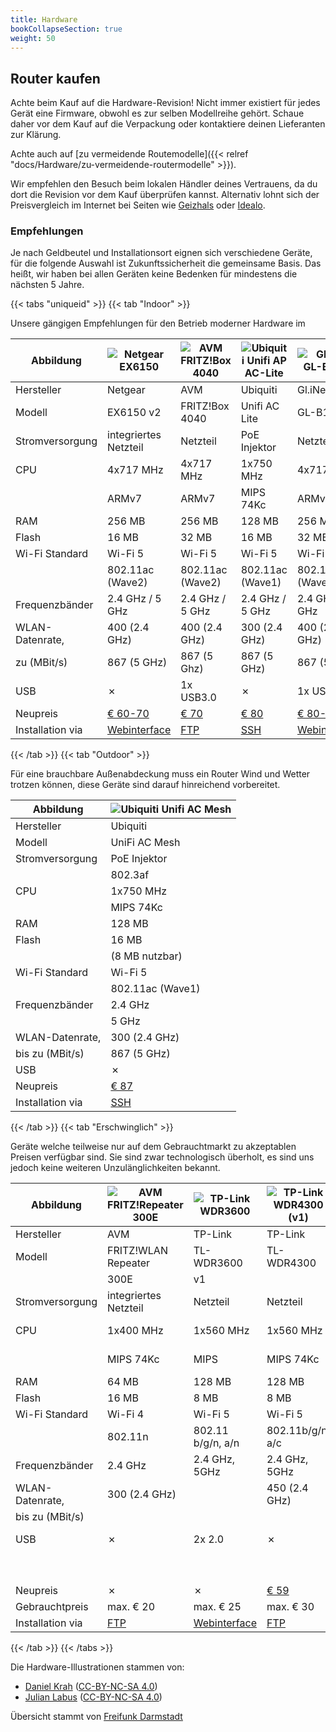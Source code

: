 ```yaml
---
title: Hardware
bookCollapseSection: true
weight: 50
---
```


## Router kaufen

Achte beim Kauf auf die Hardware-Revision!
Nicht immer existiert für jedes Gerät eine Firmware, obwohl es zur
selben Modellreihe gehört.
Schaue daher vor dem Kauf auf die Verpackung oder kontaktiere deinen
Lieferanten zur Klärung.

Achte auch auf [zu vermeidende Routemodelle]({{< relref "docs/Hardware/zu-vermeidende-routermodelle" >}}).

Wir empfehlen den Besuch beim lokalen Händler deines Vertrauens, da du
dort die Revision vor dem Kauf überprüfen kannst. Alternativ lohnt sich
der Preisvergleich im Internet bei Seiten wie
[Geizhals](https://geizhals.de/) oder [Idealo](https://www.idealo.de/).

### Empfehlungen

Je nach Geldbeutel und Installationsort eignen sich verschiedene Geräte,
für die folgende Auswahl ist Zukunftssicherheit die gemeinsame Basis.
Das heißt, wir haben bei allen Geräten keine Bedenken für mindestens die
nächsten 5 Jahre.

{{< tabs "uniqueid" >}}
{{< tab "Indoor" >}}

Unsere gängigen Empfehlungen für den Betrieb moderner Hardware im

| Abbildung        | ![Netgear EX6150](/hardware/ex6150v2.svg)                                                                          | ![AVM FRITZ!Box 4040](/hardware/fritz4040.svg)                            | ![Ubiquiti Unifi AP AC-Lite](/hardware/unifi_ac_lite.svg)                       | ![GL.iNet GL-B1300](/hardware/gl-b1300.svg)                                                                        |
|------------------|--------------------------------------------------------------------------------------------------------------------|---------------------------------------------------------------------------|---------------------------------------------------------------------------------|--------------------------------------------------------------------------------------------------------------------|
| Hersteller       | Netgear                                                                                                            | AVM                                                                       | Ubiquiti                                                                        | Gl.iNet                                                                                                            |
| Modell           | EX6150 v2                                                                                                          | FRITZ!Box 4040                                                            | Unifi AC Lite                                                                   | GL-B1300                                                                                                           |
| Stromversorgung  | integriertes Netzteil                                                                                              | Netzteil                                                                  | PoE Injektor                                                                    | Netzteil                                                                                                           |
| CPU              | 4x717 MHz                                                                                                          | 4x717 MHz                                                                 | 1x750 MHz                                                                       | 4x717 MHz                                                                                                          |
|                  | ARMv7                                                                                                              | ARMv7                                                                     | MIPS 74Kc                                                                       | ARMv7                                                                                                              |
| RAM              | 256 MB                                                                                                             | 256 MB                                                                    | 128 MB                                                                          | 256 MB                                                                                                             |
| Flash            | 16 MB                                                                                                              | 32 MB                                                                     | 16 MB                                                                           | 32 MB                                                                                                              |
| Wi-Fi Standard   | Wi-Fi 5                                                                                                            | Wi-Fi 5                                                                   | Wi-Fi 5                                                                         | Wi-Fi 5                                                                                                            |
|                  | 802.11ac (Wave2)                                                                                                   | 802.11ac (Wave2)                                                          | 802.11ac (Wave1)                                                                | 802.11ac (Wave2)                                                                                                   |
| Frequenzbänder   | 2.4 GHz / 5 GHz                                                                                                    | 2.4 GHz / 5 GHz                                                           | 2.4 GHz / 5 GHz                                                                 | 2.4 GHz / 5 GHz                                                                                                    |
| WLAN-Datenrate,  | 400 (2.4 GHz)                                                                                                      | 400 (2.4 GHz)                                                             | 300 (2.4 GHz)                                                                   | 400 (2.4 GHz)                                                                                                      |
| zu (MBit/s)      | 867 (5 GHz)                                                                                                        | 867 (5 Ghz)                                                               | 867 (5 GHz)                                                                     | 867 (5 GHz)                                                                                                        |
| USB              | ✗                                                                                                                  | 1x USB3.0                                                                 | ✗                                                                               | 1x USB3.0                                                                                                          |
| Neupreis         | [€ 60-70](https://geizhals.de/netgear-wi-fi-range-extender-ex6150-ex6150-100pes-a1232062.html)                     | [€ 70](https://geizhals.de/avm-fritz-box-4040-20002763-a1501050.html)     | [€ 80](https://geizhals.de/ubiquiti-unifi-ap-ac-lite-uap-ac-lite-a1325765.html) | [€ 80-90](https://geizhals.de/gl-inet-gl-b1300-a1812653.html)                                                      |
| Installation via | [Webinterface](https://git.openwrt.org/?p=openwrt/openwrt.git;a=commit;h=970f1914be3f299fb302ca74a214589397000858) | [FTP](https://fritz-tools.readthedocs.io/de/latest/flashing/general.html) | [SSH](https://forum.darmstadt.freifunk.net/t/unifi-ap-erstinstallation/790)     | [Webinterface](https://git.openwrt.org/?p=openwrt/openwrt.git;a=commit;h=04d3308b6248ef21a6f0bc3378b342906c2d2865) |

{{< /tab >}}
{{< tab "Outdoor" >}}

Für eine brauchbare Außenabdeckung muss ein Router Wind und Wetter
trotzen können, diese Geräte sind darauf hinreichend vorbereitet.

| Abbildung        | ![Ubiquiti Unifi AC Mesh](/hardware/unifi_ac_mesh.svg)                      |
|------------------|-----------------------------------------------------------------------------|
| Hersteller       | Ubiquiti                                                                    |
| Modell           | UniFi AC Mesh                                                               |
| Stromversorgung  | PoE Injektor                                                                |
|                  | 802.3af                                                                     |
| CPU              | 1x750 MHz                                                                   |
|                  | MIPS 74Kc                                                                   |
| RAM              | 128 MB                                                                      |
| Flash            | 16 MB                                                                       |
|                  | (8 MB nutzbar)                                                              |
| Wi-Fi Standard   | Wi-Fi 5                                                                     |
|                  | 802.11ac (Wave1)                                                            |
| Frequenzbänder   | 2.4 GHz                                                                     |
|                  | 5 GHz                                                                       |
| WLAN-Datenrate,  | 300 (2.4 GHz)                                                               |
| bis zu (MBit/s)  | 867 (5 GHz)                                                                 |
| USB              | ✗                                                                           |
| Neupreis         | [€ 87](https://geizhals.de/ubiquiti-unifi-ac-mesh-uap-ac-m-a1547488.html)   |
| Installation via | [SSH](https://forum.darmstadt.freifunk.net/t/unifi-ap-erstinstallation/790) |
{{< /tab >}}
{{< tab "Erschwinglich" >}}

Geräte welche teilweise nur auf dem Gebrauchtmarkt zu akzeptablen
Preisen verfügbar sind. Sie sind zwar technologisch überholt, es sind
uns jedoch keine weiteren Unzulänglichkeiten bekannt.

| Abbildung        | ![AVM FRITZ!Repeater 300E](/hardware/fritz450e.svg)                       | ![TP-Link WDR3600](/hardware/wr1043nd.svg)                                  | ![TP-Link WDR4300 (v1) ](/hardware/TL-WDR4300.svg)                              | ![Netgear R6120](/hardware/netgear-r6120.svg)                               | ![AVM FRITZ!Box 4020](/hardware/fritz4020.svg)                            |                                                                             |
|------------------|---------------------------------------------------------------------------|-----------------------------------------------------------------------------|---------------------------------------------------------------------------------|-----------------------------------------------------------------------------|---------------------------------------------------------------------------|-----------------------------------------------------------------------------|
| Hersteller       | AVM                                                                       | TP-Link                                                                     | TP-Link                                                                         | Netgear                                                                     | AVM                                                                       | Gl.Inet                                                                     |
| Modell           | FRITZ!WLAN Repeater                                                       | TL-WDR3600                                                                  | TL-WDR4300                                                                      | R6120                                                                       | FRITZ!Box 4020                                                            | GL-MT300N-V2                                                                |
|                  | 300E                                                                      | v1                                                                          |                                                                                 |                                                                             |                                                                           |                                                                             |
| Stromversorgung  | integriertes Netzteil                                                     | Netzteil                                                                    | Netzteil                                                                        | Netzteil                                                                    | Netzteil                                                                  | USB                                                                         |
| CPU              | 1x400 MHz                                                                 | 1x560 MHz                                                                   | 1x560 MHz                                                                       | 1x580 MHz                                                                   | 1x750 MHz                                                                 | 1x580 MHz                                                                   |
|                  | MIPS 74Kc                                                                 | MIPS                                                                        | MIPS 74Kc                                                                       | MIPS 74Kc                                                                   | MIPS 74Kc                                                                 | MIPS24KEc                                                                   |
| RAM              | 64 MB                                                                     | 128 MB                                                                      | 128 MB                                                                          | 64 MB                                                                       | 128 MB                                                                    | 128 MB                                                                      |
| Flash            | 16 MB                                                                     | 8 MB                                                                        | 8 MB                                                                            | 16 MB                                                                       | 16 MB                                                                     | 16 MB                                                                       |
| Wi-Fi Standard   | Wi-Fi 4                                                                   | Wi-Fi 5                                                                     | Wi-Fi 5                                                                         | Wi-Fi 5                                                                     | Wi-Fi 4                                                                   | Wi-Fi 4                                                                     |
|                  | 802.11n                                                                   | 802.11 b/g/n, a/n                                                           | 802.11b/g/n, a/c                                                                | 802.11ac (Wave 1)                                                           | 802.11n                                                                   | 802.11b/g/n                                                                 |
| Frequenzbänder   | 2.4 GHz                                                                   | 2.4 GHz, 5GHz                                                               | 2.4 GHz, 5GHz                                                                   | 2.4 GHz / 5 GHz                                                             | 2.4 GHz                                                                   | 2.4 GHz                                                                     |
| WLAN-Datenrate,  | 300 (2.4 GHz)                                                             |                                                                             | 450 (2.4 GHz)                                                                   | 300 (2.4 GHz)                                                               | 450 (2.4 GHz)                                                             | 300 (2.4 GHz)                                                               |
| bis zu (MBit/s)  |                                                                           |                                                                             |                                                                                 | 866 (5 GHz)                                                                 |                                                                           |                                                                             |
| USB              | ✗                                                                         | 2x 2.0                                                                      | ✗                                                                               | 1x USB2.0                                                                   | (1x USB2.0)                                                               | (1x USB2.0)                                                                 |
|                  |                                                                           |                                                                             |                                                                                 |                                                                             | nicht unterstützt                                                         | nicht unterstützt                                                           |
| Neupreis         | ✗                                                                         | ✗                                                                           | [€ 59](https://geizhals.de/avm-fritz-wlan-repeater-450e-20002589-a1065058.html) | [€ 37](https://geizhals.de/netgear-r6120-r6120-100pes-a1624501.html)        | [€ 45](https://geizhals.de/avm-fritz-box-4020-20002713-a1244179.html)     | [€ 23](https://geizhals.de/gl-inet-mt300n-gl-mt300n-v2-a1662301.html)       |
| Gebrauchtpreis   | max. € 20                                                                 | max. € 25                                                                   | max. € 30                                                                       | max. € 35                                                                   | max. € 30                                                                 | ~ €23                                                                       |
| Installation via | [FTP](https://fritz-tools.readthedocs.io/de/latest/flashing/general.html) | [Webinterface](https://darmstadt.freifunk.net/mitmachen/router-einrichten/) | [FTP](https://fritz-tools.readthedocs.io/de/latest/flashing/general.html)       | [Webinterface](https://darmstadt.freifunk.net/mitmachen/router-einrichten/) | [FTP](https://fritz-tools.readthedocs.io/de/latest/flashing/general.html) | [Webinterface](https://darmstadt.freifunk.net/mitmachen/router-einrichten/) |
{{< /tab >}}
{{< /tabs >}}


Die Hardware-Illustrationen stammen von:

- [Daniel Krah](https://github.com/Moorviper/Freifunk-Router-Anleitungen)
  ([CC-BY-NC-SA 4.0](https://creativecommons.org/licenses/by-nc-sa/4.0/))
- [Julian Labus](https://github.com/belzebub40k/router-pics)
  ([CC-BY-NC-SA 4.0](http://creativecommons.org/licenses/by-nc-sa/4.0/))

Übersicht stammt von [Freifunk Darmstadt](https://darmstadt.freifunk.net/mitmachen/unterstuetzte-geraete/)
